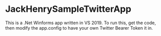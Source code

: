 # JackHenrySampleTwitterApp
This is a .Net Winforms app written in VS 2019.
To run this, get the code, then modify the app.config to have your own Twitter Bearer Token it in.
